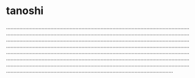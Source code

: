 # tanoshi
.....................................................................................................................................................................................................................................................................................................................................................................................................................................................................................................................................................................................................................................................................................................................................................................................................................................................................................................................................................................................................................